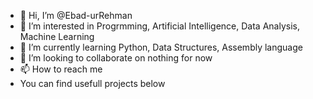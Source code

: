 - 👋 Hi, I’m @Ebad-urRehman
- 👀 I’m interested in Progrmming, Artificial Intelligence, Data Analysis, Machine Learning
- 🌱 I’m currently learning Python, Data Structures, Assembly language
- 💞️ I’m looking to collaborate on nothing for now
- 📫 How to reach me
- You can find usefull projects below
<!---
Ebad-urRehman/Ebad-urRehman is a ✨ special ✨ repository because its `README.md` (this file) appears on your GitHub profile.
You can click the Preview link to take a look at your changes.
--->
